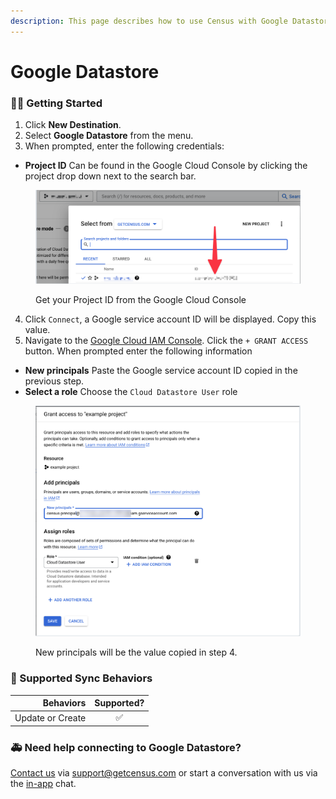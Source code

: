 ```yaml
---
description: This page describes how to use Census with Google Datastore.
---
```


# Google Datastore

### 🏃‍♀️ Getting Started

1. Click **New Destination**.
2. Select **Google Datastore** from the menu.
3. When prompted, enter the following credentials:

* **Project ID** Can be found in the Google Cloud Console by clicking the project drop down next to the search bar.

<figure><img src="../.gitbook/assets/image (1) (3).png" alt=""><figcaption><p>Get your Project ID from the Google Cloud Console</p></figcaption></figure>

4. Click `Connect`, a Google service account ID will be displayed. Copy this value.
5. Navigate to the [Google Cloud IAM Console](https://console.cloud.google.com/iam-admin/iam). Click the `+ GRANT ACCESS` button. When prompted enter the following information

* **New principals** Paste the Google service account ID copied in the previous step.
* **Select a role** Choose the `Cloud Datastore User` role

<figure><img src="../.gitbook/assets/image (25).png" alt=""><figcaption><p>New principals will be the value copied in step 4.</p></figcaption></figure>

###

### 🔄 Supported Sync Behaviors

|    **Behaviors** | **Supported?** |
| ---------------: | :------------: |
| Update or Create |        ✅       |

### 🚑 Need help connecting to Google Datastore?

[Contact us](mailto:support@getcensus.com) via support@getcensus.com or start a conversation with us via the [in-app](https://app.getcensus.com) chat.
